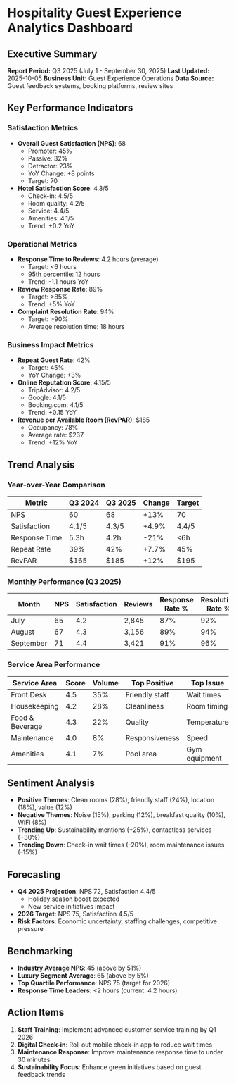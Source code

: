 # Hospitality Guest Experience Analytics Dashboard

## Executive Summary
**Report Period:** Q3 2025 (July 1 - September 30, 2025)
**Last Updated:** 2025-10-05
**Business Unit:** Guest Experience Operations
**Data Source:** Guest feedback systems, booking platforms, review sites

## Key Performance Indicators

### Satisfaction Metrics
- **Overall Guest Satisfaction (NPS)**: 68
  - Promoter: 45%
  - Passive: 32%
  - Detractor: 23%
  - YoY Change: +8 points
  - Target: 70
- **Hotel Satisfaction Score**: 4.3/5
  - Check-in: 4.5/5
  - Room quality: 4.2/5
  - Service: 4.4/5
  - Amenities: 4.1/5
  - Trend: +0.2 YoY

### Operational Metrics
- **Response Time to Reviews**: 4.2 hours (average)
  - Target: <6 hours
  - 95th percentile: 12 hours
  - Trend: -1.1 hours YoY
- **Review Response Rate**: 89%
  - Target: >85%
  - Trend: +5% YoY
- **Complaint Resolution Rate**: 94%
  - Target: >90%
  - Average resolution time: 18 hours

### Business Impact Metrics
- **Repeat Guest Rate**: 42%
  - Target: 45%
  - YoY Change: +3%
- **Online Reputation Score**: 4.15/5
  - TripAdvisor: 4.2/5
  - Google: 4.1/5
  - Booking.com: 4.1/5
  - Trend: +0.15 YoY
- **Revenue per Available Room (RevPAR)**: $185
  - Occupancy: 78%
  - Average rate: $237
  - Trend: +12% YoY

## Trend Analysis

### Year-over-Year Comparison
| Metric | Q3 2024 | Q3 2025 | Change | Target |
|--------|---------|---------|--------|--------|
| NPS | 60 | 68 | +13% | 70 |
| Satisfaction | 4.1/5 | 4.3/5 | +4.9% | 4.4/5 |
| Response Time | 5.3h | 4.2h | -21% | <6h |
| Repeat Rate | 39% | 42% | +7.7% | 45% |
| RevPAR | $165 | $185 | +12% | $195 |

### Monthly Performance (Q3 2025)
| Month | NPS | Satisfaction | Reviews | Response Rate % | Resolution Rate % |
|-------|-----|--------------|---------|-----------------|-------------------|
| July | 65 | 4.2 | 2,845 | 87% | 92% |
| August | 67 | 4.3 | 3,156 | 89% | 94% |
| September | 71 | 4.4 | 3,421 | 91% | 96% |

### Service Area Performance
| Service Area | Score | Volume | Top Positive | Top Issue |
|--------------|-------|--------|--------------|-----------|
| Front Desk | 4.5 | 35% | Friendly staff | Wait times |
| Housekeeping | 4.2 | 28% | Cleanliness | Room timing |
| Food & Beverage | 4.3 | 22% | Quality | Temperature |
| Maintenance | 4.0 | 8% | Responsiveness | Speed |
| Amenities | 4.1 | 7% | Pool area | Gym equipment |

## Sentiment Analysis
- **Positive Themes**: Clean rooms (28%), friendly staff (24%), location (18%), value (12%)
- **Negative Themes**: Noise (15%), parking (12%), breakfast quality (10%), WiFi (8%)
- **Trending Up**: Sustainability mentions (+25%), contactless services (+30%)
- **Trending Down**: Check-in wait times (-20%), room maintenance issues (-15%)

## Forecasting
- **Q4 2025 Projection**: NPS 72, Satisfaction 4.4/5
  - Holiday season boost expected
  - New service initiatives impact
- **2026 Target**: NPS 75, Satisfaction 4.5/5
- **Risk Factors**: Economic uncertainty, staffing challenges, competitive pressure

## Benchmarking
- **Industry Average NPS**: 45 (above by 51%)
- **Luxury Segment Average**: 65 (above by 5%)
- **Top Quartile Performance**: NPS 75 (target for 2026)
- **Response Time Leaders**: <2 hours (current: 4.2 hours)

## Action Items
1. **Staff Training**: Implement advanced customer service training by Q1 2026
2. **Digital Check-in**: Roll out mobile check-in app to reduce wait times
3. **Maintenance Response**: Improve maintenance response time to under 30 minutes
4. **Sustainability Focus**: Enhance green initiatives based on guest feedback trends
